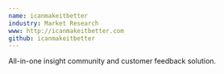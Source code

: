 ```yaml
---
name: icanmakeitbetter
industry: Market Research
www: http://icanmakeitbetter.com
github: icanmakeitbetter
---
```

All-in-one insight community and customer feedback solution.
